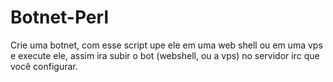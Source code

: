 # Botnet-Perl
Crie uma botnet, com esse script upe ele em uma web shell ou em uma vps e execute ele, assim ira subir o bot (webshell, ou a vps) no servidor irc que você configurar.
